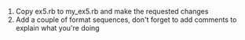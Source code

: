 1) Copy ex5.rb to my_ex5.rb and make the requested changes
2) Add a couple of format sequences, don't forget to add comments to explain what you're doing

